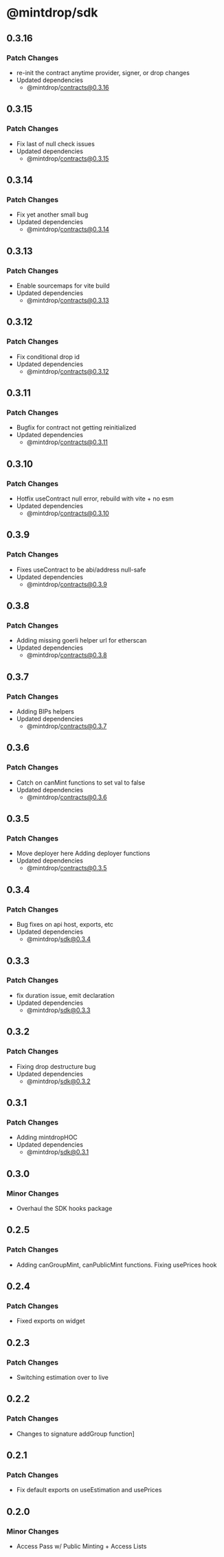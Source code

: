 # @mintdrop/sdk

## 0.3.16

### Patch Changes

- re-init the contract anytime provider, signer, or drop changes
- Updated dependencies
  - @mintdrop/contracts@0.3.16

## 0.3.15

### Patch Changes

- Fix last of null check issues
- Updated dependencies
  - @mintdrop/contracts@0.3.15

## 0.3.14

### Patch Changes

- Fix yet another small bug
- Updated dependencies
  - @mintdrop/contracts@0.3.14

## 0.3.13

### Patch Changes

- Enable sourcemaps for vite build
- Updated dependencies
  - @mintdrop/contracts@0.3.13

## 0.3.12

### Patch Changes

- Fix conditional drop id
- Updated dependencies
  - @mintdrop/contracts@0.3.12

## 0.3.11

### Patch Changes

- Bugfix for contract not getting reinitialized
- Updated dependencies
  - @mintdrop/contracts@0.3.11

## 0.3.10

### Patch Changes

- Hotfix useContract null error, rebuild with vite + no esm
- Updated dependencies
  - @mintdrop/contracts@0.3.10

## 0.3.9

### Patch Changes

- Fixes useContract to be abi/address null-safe
- Updated dependencies
  - @mintdrop/contracts@0.3.9

## 0.3.8

### Patch Changes

- Adding missing goerli helper url for etherscan
- Updated dependencies
  - @mintdrop/contracts@0.3.8

## 0.3.7

### Patch Changes

- Adding BIPs helpers
- Updated dependencies
  - @mintdrop/contracts@0.3.7

## 0.3.6

### Patch Changes

- Catch on canMint functions to set val to false
- Updated dependencies
  - @mintdrop/contracts@0.3.6

## 0.3.5

### Patch Changes

- Move deployer here
  Adding deployer functions
- Updated dependencies
  - @mintdrop/contracts@0.3.5

## 0.3.4

### Patch Changes

- Bug fixes on api host, exports, etc
- Updated dependencies
  - @mintdrop/sdk@0.3.4

## 0.3.3

### Patch Changes

- fix duration issue, emit declaration
- Updated dependencies
  - @mintdrop/sdk@0.3.3

## 0.3.2

### Patch Changes

- Fixing drop destructure bug
- Updated dependencies
  - @mintdrop/sdk@0.3.2

## 0.3.1

### Patch Changes

- Adding mintdropHOC
- Updated dependencies
  - @mintdrop/sdk@0.3.1

## 0.3.0

### Minor Changes

- Overhaul the SDK hooks package

## 0.2.5

### Patch Changes

- Adding canGroupMint, canPublicMint functions. Fixing usePrices hook

## 0.2.4

### Patch Changes

- Fixed exports on widget

## 0.2.3

### Patch Changes

- Switching estimation over to live

## 0.2.2

### Patch Changes

- Changes to signature addGroup function]

## 0.2.1

### Patch Changes

- Fix default exports on useEstimation and usePrices

## 0.2.0

### Minor Changes

- Access Pass w/ Public Minting + Access Lists
